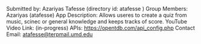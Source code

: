 Submitted by: Azariyas Tafesse (directory id: atafesse )
Group Members: Azariyas (atafesse)
App Description: Allows useres to create a quiz from music, scinec or general knowledge and keeps tracks of score.
YouTube Video Link: (in-progress)
APIs: https://opentdb.com/api_config.php
Contact Email: atafesse@terpmail.umd.edu